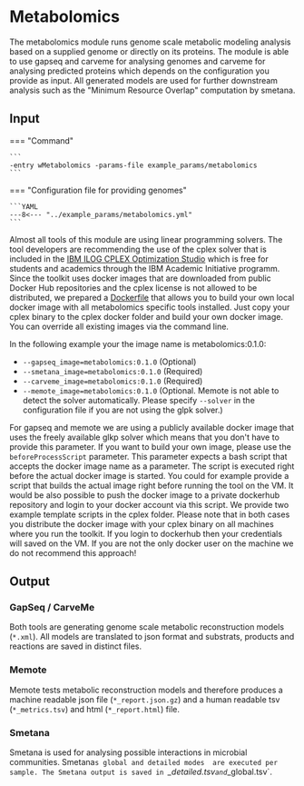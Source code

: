 # Metabolomics

The metabolomics module runs genome scale metabolic modeling analysis based on a supplied genome or directly on its proteins.
The module is able to use gapseq and carveme for analysing genomes and carveme for analysing predicted proteins
which depends on the configuration you provide as input.
All generated models are used for further downstream analysis such as the "Minimum Resource Overlap" computation by smetana.

## Input

=== "Command"

    ```
    -entry wMetabolomics -params-file example_params/metabolomics
    ```

=== "Configuration file for providing genomes"

    ```YAML
    ---8<--- "../example_params/metabolomics.yml"
    ```

Almost all tools of this module are using linear programming solvers. The tool developers are recommending the use of the cplex solver
that is included in the [IBM ILOG CPLEX Optimization Studio](https://www.ibm.com/de-de/products/ilog-cplex-optimization-studio) which is free for students and academics
through the IBM Academic Initiative programm. 
Since the toolkit uses docker images that are downloaded from public Docker Hub repositories and the cplex license is not allowed
to be distributed, we prepared a [Dockerfile](../cplex/docker/Dockerfile) that allows you to build your own local docker image with all metabolomics specific tools installed.
Just copy your cplex binary to the cplex docker folder and build your own docker image. You can override all existing images via the command line.

In the following example your the image name is metabolomics:0.1.0:

* `--gapseq_image=metabolomics:0.1.0` (Optional)
* `--smetana_image=metabolomics:0.1.0` (Required)
* `--carveme_image=metabolomics:0.1.0` (Required)
* `--memote_image=metabolomics:0.1.0` (Optional. Memote is not able to detect the solver automatically. Please specify `--solver` in the configuration file if you are not using the glpk solver.)

For gapseq and memote we are using a publicly available docker image that uses the freely available glkp solver which means that you don't have to provide this parameter.
If you want to build your own image, please use the `beforeProcessScript` parameter. This parameter expects a bash script that accepts the docker image name as a parameter.
The script is executed right before the actual docker image is started. 
You could for example provide a script that builds the actual image right before running the tool on the VM. 
It would be also possible to push the docker image to a private dockerhub repository and login to your docker account via this script.
We provide two example template scripts in the cplex folder.
Please note that in both cases you distribute the docker image with your cplex binary on all machines where you run the toolkit.
If you login to dockerhub then your credentials will saved on the VM. If you are not the only docker user on the machine we do not recommend this approach! 

## Output

### GapSeq / CarveMe 

Both tools are generating genome scale metabolic reconstruction models (`*.xml`). 
All models are translated to json format and substrats, products and reactions are saved in distinct files.

### Memote

Memote tests metabolic reconstruction models and therefore produces a machine readable json file  (`*_report.json.gz`)
and a human readable tsv (`*_metrics.tsv`) and html (`*_report.html`) file.

### Smetana

Smetana is used for analysing possible interactions in microbial communities. Smetana`s global and detailed modes 
are executed per sample. The Smetana output is saved in `*_detailed.tsv` and `*_global.tsv`.
